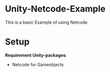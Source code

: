# Unity-Netcode-Example
This is a basic Example of using Netcode

# Setup
**Requirement Unity-packages**:
- Netcode for Gameobjects
